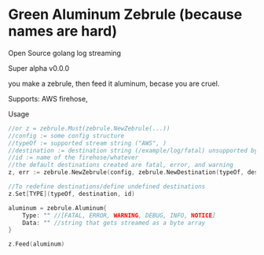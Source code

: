 # Green Aluminum Zebrule (because names are hard)
Open Source golang log streaming

Super alpha v0.0.0

you make a zebrule, then feed it aluminum, becase you are cruel.

Supports: AWS firehose, 

Usage
```go
//or z = zebrule.Must(zebrule.NewZebrule(...))
//config := some config structure
//typeOf := supported stream string ("AWS", )
//destination := destination string (/example/log/fatal) unsupported by AWS, the hose itself determines where things go
//id := name of the firehose/whatever
//the default destinations created are fatal, error, and warning
z, err := zebrule.NewZebrule(config, zebrule.NewDestination(typeOf, destination, id), nil, nil)

//To redefine destinations/define undefined destinations
z.Set[TYPE](typeOf, destination, id)

aluminum = zebrule.Aluminum{
    Type: "" //[FATAL, ERROR, WARNING, DEBUG, INFO, NOTICE]
    Data: "" //string that gets streamed as a byte array
}

z.Feed(aluminum)
```